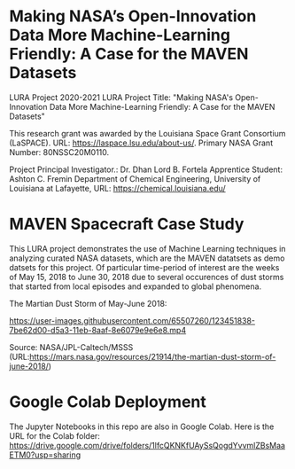 # Making NASA’s Open-Innovation Data More Machine-Learning Friendly: A Case for the MAVEN Datasets
LURA Project 2020-2021
LURA Project Title: "Making NASA's Open-Innovation Data More Machine-Learning Friendly: A Case for the MAVEN Datasets" 

This research grant was awarded by the Louisiana Space Grant Consortium (LaSPACE). URL: https://laspace.lsu.edu/about-us/. 
Primary NASA Grant Number: 80NSSC20M0110.

Project Principal Investigator.: Dr. Dhan Lord B. Fortela 
Apprentice Student: Ashton C. Fremin 
Department of Chemical Engineering, University of Louisiana at Lafayette, URL: https://chemical.louisiana.edu/

# MAVEN Spacecraft Case Study
This LURA project demonstrates the use of Machine Learning techniques in analyzing curated NASA datasets, which are the MAVEN datatsets as demo datsets for this project. Of particular time-period of interest are the weeks of May 15, 2018 to June 30, 2018 due to several occurences of dust storms that started from local episodes and expanded to global phenomena.

The Martian Dust Storm of May-June 2018:

https://user-images.githubusercontent.com/65507260/123451838-7be62d00-d5a3-11eb-8aaf-8e6079e9e6e8.mp4

Source: NASA/JPL-Caltech/MSSS (URL:https://mars.nasa.gov/resources/21914/the-martian-dust-storm-of-june-2018/)

# Google Colab Deployment
The Jupyter Notebooks in this repo are also in Google Colab. Here is the URL for the Colab folder: https://drive.google.com/drive/folders/1lfcQKNKfUAySsQogdYvvmlZBsMaaETM0?usp=sharing


